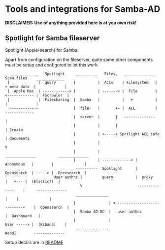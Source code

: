 # Tools and integrations for Samba-AD

**DISCLAIMER: Use of anything provided here is at you own risk!**


## Spotlight for Samba fileserver

Spotlight (Apple-search) for Samba.

Apart from configuration on the fileserver, quite some other components must be setup and configured to let this work.

```text
  _____________   Spotlight     __________   Files,   ______________   Scan files    _____________ 
 |             |  query        |          |  ACLs    | Filesystem   |  + meta data  |             |
 |  Apple Mac  | ------------> |          | -------> |  File        | <------------ |  FScrawler  |   
 |             |  Filesharing  |  Samba   |          |   +          |               |             |
  -------------                |  file    |       +- |  ACL         |                -------------
                               |  server  |       |   --------------                     | 
                               |          |       |                                      | Create     
                               |          | <-----+ Spotlight ACL info                   | documents
                               |          |                                              V    
                               |          |                 ______________          ______________ 
                               |          | -------------> |  Anonymous   |        |              | 
                                ----------  Spotlight      |  Opensearch  | -----> |  Opensearch  |
                      User authnz |         query          |  proxy       |   +--- |  (Elastic7)  | 
                                  V                         --------------    |     -------------- 
                                _______________                               |    |              |
                               |               | <----------------------------+    |  Opensearch  |
                               |  Samba AD-DC  |   user authnz                     |  Dashboard   |
                               |               |                       User -----> |  (Kibana)    |
                                ---------------                        WebUI        --------------
```

Setup details are in [README](fileserver_search/README.md) 
